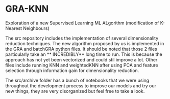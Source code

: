 # GRA-KNN
Exploration of a new Supervised Learning ML ALgorithm (modification of K-Nearest Neighbours)

The src repository includes the implementation of several dimensionality reduction techniques. The new algorithm proposed by us is implemented in the GRA and batchGRA python files. 
It should be noted that those 2 files particularly take an ** INCREDIBLY** long time to run. This is because the approach has not yet been vectorized and could stil improve a lot. Other files
include running KNN and weightedKNN after using PCA and feature selection through information gain for dimensionality reduction. 

The src/archive folder has a bunch of notebooks that we were using throughout the development process to improve our models and try our new things, they are very disorganized but feel free to take a look.
